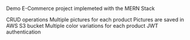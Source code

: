 Demo E-Commerce project implemeted with the MERN Stack

CRUD operations
Multiple pictures for each product
Pictures are saved in AWS S3 bucket
Multiple color variations for each product
JWT authentication
